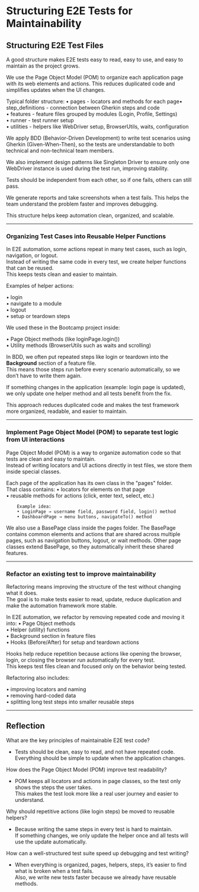 # Structuring E2E Tests for Maintainability

## Structuring E2E Test Files

A good structure makes E2E tests easy to read, easy to use, and easy to maintain as the project grows.

We use the Page Object Model (POM) to organize each application page with its web elements and actions. This reduces duplicated code and simplifies updates when the UI changes.

Typical folder structure:
• pages - locators and methods for each page• step_definitions - connection between Gherkin steps and code  
• features - feature files grouped by modules (Login, Profile, Settings)  
• runner - test runner setup  
• utilities - helpers like WebDriver setup, BrowserUtils, waits, configuration

We apply BDD (Behavior-Driven Development) to write test scenarios using Gherkin (Given-When-Then), so the tests are understandable to both technical and non-technical team members.

We also implement design patterns like Singleton Driver to ensure only one WebDriver instance is used during the test run, improving stability.

Tests should be independent from each other, so if one fails, others can still pass.

We generate reports and take screenshots when a test fails. This helps the team understand the problem faster and improves debugging.

This structure helps keep automation clean, organized, and scalable.

--- 

### Organizing Test Cases into Reusable Helper Functions

In E2E automation, some actions repeat in many test cases, such as login, navigation, or logout.  
Instead of writing the same code in every test, we create helper functions that can be reused.  
This keeps tests clean and easier to maintain.


Examples of helper actions:

• login  
• navigate to a module  
• logout  
• setup or teardown steps

We used these in the Bootcamp project inside:

• Page Object methods (like loginPage.login())  
• Utility methods (BrowserUtils such as waits and scrolling)  


In BDD, we often put repeated steps like login or teardown into the **Background** section of a feature file.  
This means those steps run before every scenario automatically, so we don’t have to write them again.

If something changes in the application (example: login page is updated),  
we only update one helper method and all tests benefit from the fix.

This approach reduces duplicated code and makes the test framework more organized, readable, and easier to maintain.

---


### Implement Page Object Model (POM) to separate test logic from UI interactions

Page Object Model (POM) is a way to organize automation code so that tests are clean and easy to maintain.  
Instead of writing locators and UI actions directly in test files, we store them inside special classes.

Each page of the application has its own class in the "pages" folder.  
That class contains:
• locators for elements on that page  
• reusable methods for actions (click, enter text, select, etc.)

        Example idea:
        • LoginPage → username field, password field, login() method  
        • DashboardPage → menu buttons, navigateTo() method


We also use a BasePage class inside the pages folder. The BasePage contains common elements and actions that are shared across multiple pages, such as navigation buttons, logout, or wait methods. Other page classes extend BasePage, so they automatically inherit these shared features.

---

### Refactor an existing test to improve maintainability

Refactoring means improving the structure of the test without changing what it does.  
The goal is to make tests easier to read, update, reduce duplication and make the automation framework more stable.

In E2E automation, we refactor by removing repeated code and moving it into:
• Page Object methods  
• Helper (utility) functions  
• Background section in feature files  
• Hooks (Before/After) for setup and teardown actions

Hooks help reduce repetition because actions like opening the browser, login, or closing the browser run automatically for every test.  
This keeps test files clean and focused only on the behavior being tested.


Refactoring also includes:

• improving locators and naming  
• removing hard-coded data  
• splitting long test steps into smaller reusable steps


---  



## Reflection

What are the key principles of maintainable E2E test code?  
- Tests should be clean, easy to read, and not have repeated code.  
   Everything should be simple to update when the application changes.

How does the Page Object Model (POM) improve test readability?  
- POM keeps all locators and actions in page classes, so the test only shows the steps the user takes.  
   This makes the test look more like a real user journey and easier to understand.

Why should repetitive actions (like login steps) be moved to reusable helpers?  
- Because writing the same steps in every test is hard to maintain.  
   If something changes, we only update the helper once and all tests will use the update automatically.

How can a well-structured test suite speed up debugging and test writing?  
- When everything is organized, pages, helpers, steps, it’s easier to find what is broken when a test fails.  
   Also, we write new tests faster because we already have reusable methods.




